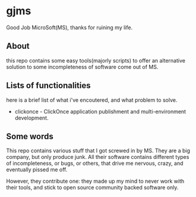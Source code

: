 # gjms
Good Job MicroSoft(MS), thanks for ruining my life.

## About

this repo contains some easy tools(majorly scripts) to offer an alternative solution to some incompleteness of software come out of MS.

## Lists of functionalities

here is a brief list of what i've encoutered, and what problem to solve.

* clickonce - ClickOnce application publishment and multi-environment development.

## Some words

This repo contains various stuff that I got screwed in by MS. They are a big company, but only produce junk. All their software contains different types of incompleteness, or bugs, or others, that drive me nervous, crazy, and eventually pissed me off.

However, they contribute one: they made up my mind to never work with their tools, and stick to open source community backed software only.
